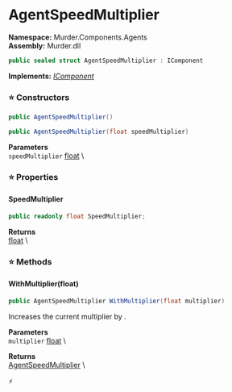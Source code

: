 # AgentSpeedMultiplier

**Namespace:** Murder.Components.Agents \
**Assembly:** Murder.dll

```csharp
public sealed struct AgentSpeedMultiplier : IComponent
```

**Implements:** _[IComponent](../../../Bang/Components/IComponent.html)_

### ⭐ Constructors
```csharp
public AgentSpeedMultiplier()
```

```csharp
public AgentSpeedMultiplier(float speedMultiplier)
```

**Parameters** \
`speedMultiplier` [float](https://learn.microsoft.com/en-us/dotnet/api/System.Single?view=net-7.0) \

### ⭐ Properties
#### SpeedMultiplier
```csharp
public readonly float SpeedMultiplier;
```

**Returns** \
[float](https://learn.microsoft.com/en-us/dotnet/api/System.Single?view=net-7.0) \
### ⭐ Methods
#### WithMultiplier(float)
```csharp
public AgentSpeedMultiplier WithMultiplier(float multiplier)
```

Increases the current multiplier by <paramref name="multiplier" />.

**Parameters** \
`multiplier` [float](https://learn.microsoft.com/en-us/dotnet/api/System.Single?view=net-7.0) \

**Returns** \
[AgentSpeedMultiplier](../../../Murder/Components/Agents/AgentSpeedMultiplier.html) \



⚡